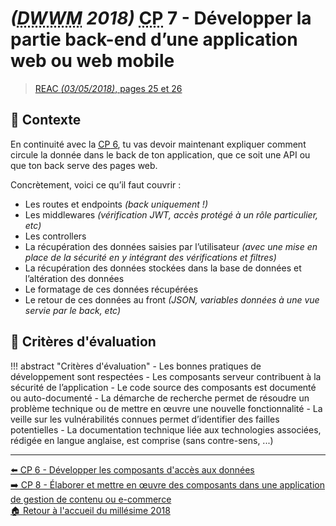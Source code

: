 # _(<abbr title="Développeur Web et Web Mobile">DWWM</abbr> 2018)_ <abbr title="Compétence Professionnelle">CP</abbr> 7 - Développer la partie back-end d’une application web ou web mobile
> [REAC _(03/05/2018)_, pages 25 et 26](https://www.banque.di.afpa.fr/EspaceEmployeursCandidatsActeurs/EGPResultat.aspx?ct=01280m03&type=t)

## 🚀 Contexte

En continuité avec la [<abbr title="Compétence Professionnelle">CP</abbr> 6](cp-6-developper-les-composants-d-acces-aux-donnees.md), tu vas devoir maintenant expliquer comment circule la donnée dans le back de ton application, que ce soit une API ou que ton back serve des pages web.

Concrètement, voici ce qu’il faut couvrir :

- Les routes et endpoints _(back uniquement !)_
- Les middlewares _(vérification JWT, accès protégé à un rôle particulier, etc)_
- Les controllers
- La récupération des données saisies par l’utilisateur _(avec une mise en place de la sécurité en y intégrant des vérifications et filtres)_
- La récupération des données stockées dans la base de données et l’altération des données
- Le formatage de ces données récupérées
- Le retour de ces données au front _(JSON, variables données à une vue servie par le back, etc)_

## 📝 Critères d'évaluation
!!! abstract "Critères d'évaluation"
    - Les bonnes pratiques de développement sont respectées
    - Les composants serveur contribuent à la sécurité de l’application
    - Le code source des composants est documenté ou auto-documenté
    - La démarche de recherche permet de résoudre un problème technique ou de mettre en œuvre une nouvelle fonctionnalité
    - La veille sur les vulnérabilités connues permet d’identifier des failles potentielles
    - La documentation technique liée aux technologies associées, rédigée en langue anglaise, est comprise (sans contre-sens, ...)

---

[⬅️ <abbr title="Compétence Professionnelle">CP</abbr> 6 - Développer les composants d'accès aux données](cp-6-developper-les-composants-d-acces-aux-donnees.md)  
[➡️ <abbr title="Compétence Professionnelle">CP</abbr> 8 - Élaborer et mettre en œuvre des composants dans une application de gestion de contenu ou e-commerce](cp-8-elaborer-et-mettre-en-oeuvre-des-composants-dans-une-application-de-gestion-de-contenu-ou-e-commerce.md)  
[🏠 Retour à l'accueil du millésime 2018](index.md)